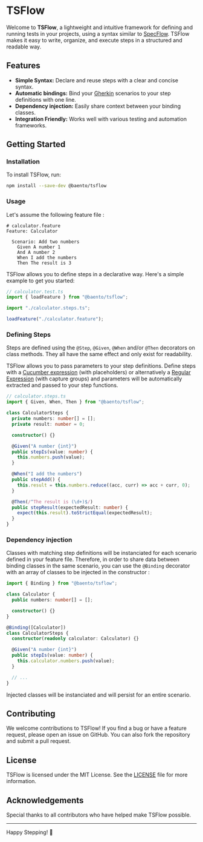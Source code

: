 # TSFlow

Welcome to **TSFlow**, a lightweight and intuitive framework for defining and running tests in your projects, using a syntax similar to [SpecFlow](https://specflow.org/). TSFlow makes it easy to write, organize, and execute steps in a structured and readable way.

## Features

- **Simple Syntax:** Declare and reuse steps with a clear and concise syntax.
- **Automatic bindings:** Bind your [Gherkin](https://cucumber.io/docs/gherkin/reference/) scenarios to your step definitions with one line.
- **Dependency injection:** Easily share context between your binding classes.
- **Integration Friendly:** Works well with various testing and automation frameworks.

## Getting Started

### Installation

To install TSFlow, run:

```bash
npm install --save-dev @baento/tsflow
```

### Usage

Let's assume the following feature file :

```feature
# calculator.feature
Feature: Calculator

  Scenario: Add two numbers
    Given A number 1
    And A number 2
    When I add the numbers
    Then The result is 3
```

TSFlow allows you to define steps in a declarative way. Here's a simple example to get you started:

```typescript
// calculator.test.ts
import { loadFeature } from "@baento/tsflow";

import "./calculator.steps.ts";

loadFeature("./calculator.feature");
```

### Defining Steps

Steps are defined using the `@Step`, `@Given`, `@When` and/or `@Then` decorators on class methods. They all have the same effect and only exist for readability.

TSFlow allows you to pass parameters to your step definitions. Define steps with a [Cucumber expression](https://github.com/cucumber/cucumber-expressions#readme) (with placeholders) or alternatively a [Regular Expression](https://en.wikipedia.org/wiki/Regular_expression) (with capture groups) and parameters will be automatically extracted and passed to your step functions.

```typescript
// calculator.steps.ts
import { Given, When, Then } from "@baento/tsflow";

class CalculatorSteps {
  private numbers: number[] = [];
  private result: number = 0;

  constructor() {}

  @Given("A number {int}")
  public stepIs(value: number) {
    this.numbers.push(value);
  }

  @When("I add the numbers")
  public stepAdd() {
    this.result = this.numbers.reduce((acc, curr) => acc + curr, 0);
  }

  @Then(/^The result is (\d+)$/)
  public stepResult(expectedResult: number) {
    expect(this.result).toStrictEqual(expectedResult);
  }
}
```

### Dependency injection

Classes with matching step definitions will be instanciated for each scenario defined in your feature file. Therefore, in order to share data between binding classes in the same scenario, you can use the `@Binding` decorator with an array of classes to be injected in the constructor :

```typescript
import { Binding } from "@baento/tsflow";

class Calculator {
  public numbers: number[] = [];

  constructor() {}
}

@Binding([Calculator])
class CalculatorSteps {
  constructor(readonly calculator: Calculator) {}

  @Given("A number {int}")
  public stepIs(value: number) {
    this.calculator.numbers.push(value);
  }

  // ...
}
```

Injected classes will be instanciated and will persist for an entire scenario.

## Contributing

We welcome contributions to TSFlow! If you find a bug or have a feature request, please open an issue on GitHub. You can also fork the repository and submit a pull request.

## License

TSFlow is licensed under the MIT License. See the [LICENSE](LICENSE) file for more information.

## Acknowledgements

Special thanks to all contributors who have helped make TSFlow possible.

---

Happy Stepping! 🥒
